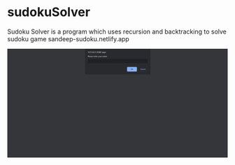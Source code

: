 # sudokuSolver

Sudoku Solver is a program which uses recursion and backtracking to solve sudoku game
sandeep-sudoku.netlify.app


![](demo/demo.gif)
